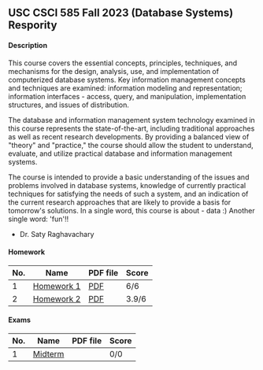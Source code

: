 ## USC CSCI 585 Fall 2023 (Database Systems) Respority

#### Description
  This course covers the essential concepts, principles, techniques, and mechanisms for the design, analysis, use, and implementation of computerized database systems. Key information management concepts and techniques are examined: information modeling and representation; information interfaces - access, query, and manipulation, implementation structures, and issues of distribution.

  The database and information management system technology examined in this course represents the state-of-the-art, including traditional approaches as well as recent research developments. By providing a balanced view of "theory" and "practice," the course should allow the student to understand, evaluate, and utilize practical database and information management systems.

  The course is intended to provide a basic understanding of the issues and problems involved in database systems, knowledge of currently practical techniques for satisfying the needs of such a system, and an indication of the current research approaches that are likely to provide a basis for tomorrow's solutions.
In a single word, this course is about - data :) Another single word: 'fun'!!

  - Dr. Saty Raghavachary

#### Homework

|No.|    Name    |PDF file|Score|
|---------------|------------------------------|--------------------------|----------------------|
|1|[Homework 1](https://github.com/MeerzaA/CSCI_585/tree/main/Homeworks/Assignment_1)|[PDF](https://github.com/MeerzaA/CSCI_585/blob/main/Homeworks/Assignment_1/Fall_2023_HW1.jpeg) |6/6|
|2|[Homework 2](https://github.com/MeerzaA/CSCI_585/tree/main/Homeworks/Assignment_2)|[PDF](https://github.com/MeerzaA/CSCI_585/blob/main/Homeworks/Assignment_2/CSCI_585_Fall_2023_HW2.jpeg) |3.9/6|

#### Exams
|No.|    Name    |PDF file|Score|
|---|------------|--------|-----|
|1|[Midterm](https://github.com/MeerzaA/CSCI_585/tree/main/Exams/Midterm_Fall_2023) ||0/0|














